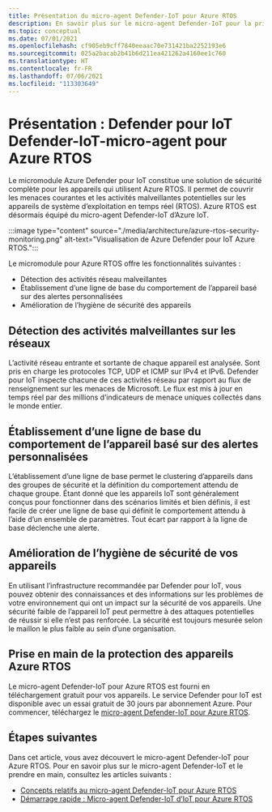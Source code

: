 ```yaml
---
title: Présentation du micro-agent Defender-IoT pour Azure RTOS
description: En savoir plus sur le micro-agent Defender-IoT pour la prise en charge et l’implémentation d’Azure RTOS dans le cadre d’Azure Defender pour IoT.
ms.topic: conceptual
ms.date: 07/01/2021
ms.openlocfilehash: cf905eb9cff7840eeaac70e731421ba2252193e6
ms.sourcegitcommit: 025a2bacab2b41b6d211ea421262a4160ee1c760
ms.translationtype: HT
ms.contentlocale: fr-FR
ms.lasthandoff: 07/06/2021
ms.locfileid: "113303649"
---
```

# <a name="overview-defender-for-iot-defender-iot-micro-agent-for-azure-rtos"></a>Présentation : Defender pour IoT Defender-IoT-micro-agent pour Azure RTOS

Le micromodule Azure Defender pour IoT constitue une solution de sécurité complète pour les appareils qui utilisent Azure RTOS. Il permet de couvrir les menaces courantes et les activités malveillantes potentielles sur les appareils de système d’exploitation en temps réel (RTOS). Azure RTOS est désormais équipé du micro-agent Defender-IoT d’Azure IoT.

:::image type="content" source="./media/architecture/azure-rtos-security-monitoring.png" alt-text="Visualisation de Azure Defender pour IoT Azure RTOS.":::


Le micromodule pour Azure RTOS offre les fonctionnalités suivantes :

- Détection des activités réseau malveillantes
- Établissement d’une ligne de base du comportement de l’appareil basé sur des alertes personnalisées
- Amélioration de l’hygiène de sécurité des appareils

## <a name="detect-malicious-network-activities"></a>Détection des activités malveillantes sur les réseaux

L’activité réseau entrante et sortante de chaque appareil est analysée. Sont pris en charge les protocoles TCP, UDP et ICMP sur IPv4 et IPv6. Defender pour IoT inspecte chacune de ces activités réseau par rapport au flux de renseignement sur les menaces de Microsoft. Le flux est mis à jour en temps réel par des millions d’indicateurs de menace uniques collectés dans le monde entier.

## <a name="device-behavior-baselining-based-on-custom-alerts"></a>Établissement d’une ligne de base du comportement de l’appareil basé sur des alertes personnalisées

L’établissement d’une ligne de base permet le clustering d’appareils dans des groupes de sécurité et la définition du comportement attendu de chaque groupe. Étant donné que les appareils IoT sont généralement conçus pour fonctionner dans des scénarios limités et bien définis, il est facile de créer une ligne de base qui définit le comportement attendu à l’aide d’un ensemble de paramètres. Tout écart par rapport à la ligne de base déclenche une alerte.

## <a name="improve-your-device-security-hygiene"></a>Amélioration de l’hygiène de sécurité de vos appareils

En utilisant l’infrastructure recommandée par Defender pour IoT, vous pouvez obtenir des connaissances et des informations sur les problèmes de votre environnement qui ont un impact sur la sécurité de vos appareils. Une sécurité faible de l’appareil IoT peut permettre à des attaques potentielles de réussir si elle n’est pas renforcée. La sécurité est toujours mesurée selon le maillon le plus faible au sein d’une organisation.

## <a name="get-started-protecting-azure-rtos-devices"></a>Prise en main de la protection des appareils Azure RTOS

Le micro-agent Defender-IoT pour Azure RTOS est fourni en téléchargement gratuit pour vos appareils. Le service Defender pour IoT est disponible avec un essai gratuit de 30 jours par abonnement Azure. Pour commencer, téléchargez le [micro-agent Defender-IoT pour Azure RTOS](https://github.com/MicrosoftDocs/azure-docs/blob/master/articles/defender-for-iot/device-builders/iot-security-azure-rtos.md). 

## <a name="next-steps"></a>Étapes suivantes

Dans cet article, vous avez découvert le micro-agent Defender-IoT pour Azure RTOS. Pour en savoir plus sur le micro-agent Defender-IoT et le prendre en main, consultez les articles suivants :

- [Concepts relatifs au micro-agent Defender-IoT pour Azure RTOS](concept-rtos-security-module.md)
- [Démarrage rapide : Micro-agent Defender-IoT d’IoT pour Azure RTOS](quickstart-azure-rtos-security-module.md)
